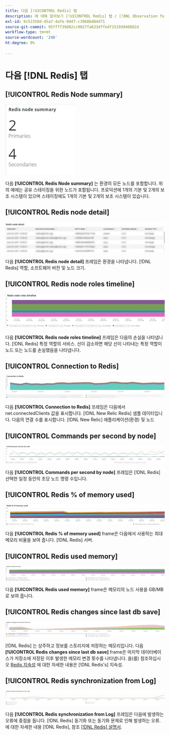 ```yaml
---
title: 다음 [!UICONTROL Redis] 탭
description: 에 대해 알아보기 [!UICONTROL Redis] 탭 / [!DNL Observation for Adobe Commerce].
exl-id: 9c52350d-45a7-4afe-9dd7-c3968bd84d71
source-git-commit: 95ffff39d82cc9027fa633dffedf15193040802d
workflow-type: tm+mt
source-wordcount: '248'
ht-degree: 0%

---
```


# 다음 [!DNL Redis] 탭

## [!UICONTROL Redis Node summary]

![Redis 노드 요약](../../assets/tools/observation-for-adobe-commerce/redis-tab-1.jpg)

다음 **[!UICONTROL Redis Node summary]** 는 환경의 모든 노드를 포함합니다. 위의 예에는 공유 스테이징을 위한 노드가 포함됩니다. 프로덕션에 1개의 기본 및 2개의 보조 시스템이 있으며 스테이징에도 1개의 기본 및 2개의 보조 시스템이 있습니다.

## [!UICONTROL Redis node detail]

![Redis 노드 세부 정보](../../assets/tools/observation-for-adobe-commerce/redis-tab-2.jpg)

다음 **[!UICONTROL Redis node detail]** 프레임은 환경을 나타냅니다. [!DNL Redis] 역할, 소프트웨어 버전 및 노드 크기.

## [!UICONTROL Redis node roles timeline]

![Redis 노드 역할 타임라인](../../assets/tools/observation-for-adobe-commerce/redis-tab-3.jpg)

다음 **[!UICONTROL Redis node roles timeline]** 프레임은 다음의 손실을 나타냅니다. [!DNL Redis] 특정 역할의 서비스. 선이 감소하면 해당 선이 나타내는 특정 역할이 노드 또는 노드를 손실했음을 나타냅니다.

## [!UICONTROL Connection to Redis]

![Redis에 연결](../../assets/tools/observation-for-adobe-commerce/redis-tab-4.jpg)

다음 **[!UICONTROL Connection to Redis]** 프레임은 다음에서 net.connectedClients 값을 표시합니다. [!DNL New Relic Redis] 샘플 데이터입니다. 다음의 연결 수를 표시합니다. [!DNL New Relic] 애플리케이션(환경) 및 노드

## [!UICONTROL Commands per second by node]

![노드별 초당 명령](../../assets/tools/observation-for-adobe-commerce/redis-tab-5.jpg)

다음 **[!UICONTROL Commands per second by node]** 프레임은 [!DNL Redis] 선택한 일정 동안의 초당 노드 명령 수입니다.

## [!UICONTROL Redis % of memory used]

![사용된 메모리 중 레디스 %](../../assets/tools/observation-for-adobe-commerce/redis-tab-6.jpg)

다음 **[!UICONTROL Redis % of memory used]** frame은 다음에서 사용하는 최대 메모리 비율을 보여 줍니다. [!DNL Redis] 서버.

## [!UICONTROL Redis used memory]

![Redis 사용된 메모리](../../assets/tools/observation-for-adobe-commerce/redis-tab-7.jpg)

다음 **[!UICONTROL Redis used memory]** frame은 메모리의 노드 사용을 GB/MB로 보여 줍니다.

## [!UICONTROL Redis changes since last db save]

![마지막 DB 저장 이후 변경 내용 수정](../../assets/tools/observation-for-adobe-commerce/redis-tab-8.jpg)

[!DNL Redis] 는 상주하고 정보를 스토리지에 저장하는 메모리입니다. 다음 **[!UICONTROL Redis changes since last db save]** frame은 마지막 데이터베이스가 저장소에 저장된 이후 발생한 메모리 변경 횟수를 나타냅니다. 을(를) 참조하십시오 [Redis 지속성](https://redis.io/docs/manual/persistence/) 에 대한 자세한 내용은 [!DNL Redis's] 지속성.

## [!UICONTROL Redis synchronization from Log]

![로그에서 Redis 동기화](../../assets/tools/observation-for-adobe-commerce/redis-tab-9.jpg)

다음 **[!UICONTROL Redis synchronization from Log]** 프레임은 다음에 발생하는 오류에 중점을 둡니다. [!DNL Redis] 동기화 또는 동기화 문제로 인해 발생하는 오류. 에 대한 자세한 내용 [!DNL Redis], 참조 [[!DNL Redis] 설명서](https://redis.io/docs/).
